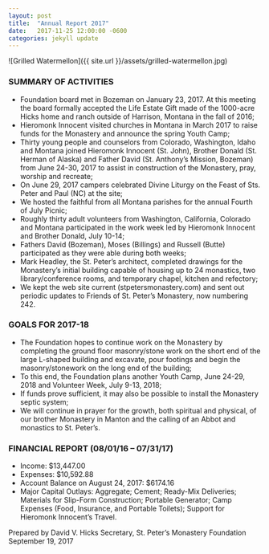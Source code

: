 ```yaml
---
layout: post
title:  "Annual Report 2017"
date:   2017-11-25 12:00:00 -0600
categories: jekyll update
---
```


![Grilled Watermellon]({{ site.url }}/assets/grilled-watermellon.jpg)

### SUMMARY OF ACTIVITIES

-	Foundation board met in Bozeman on January 23, 2017.  At this meeting the board formally accepted the Life Estate Gift made of the 1000-acre Hicks home and ranch outside of Harrison, Montana in the fall of 2016;
-	Hieromonk Innocent visited churches in Montana in March 2017 to raise funds for the Monastery and announce the spring Youth Camp;
-	Thirty young people and counselors from Colorado, Washington, Idaho and Montana joined Hieromonk Innocent (St. John), Brother Donald (St. Herman of Alaska) and Father David (St. Anthony’s Mission, Bozeman) from June 24-30, 2017 to assist in construction of the Monastery, pray, worship and recreate;
-	On June 29, 2017 campers celebrated Divine Liturgy on the Feast of Sts. Peter and Paul (NC) at the site;
-	We hosted the faithful from all Montana parishes for the annual Fourth of July Picnic;
-	Roughly thirty adult volunteers from Washington, California, Colorado and Montana participated in the work week led by Hieromonk Innocent and Brother Donald, July 10-14;
-	Fathers David (Bozeman), Moses (Billings) and Russell (Butte) participated as they were able during both weeks;
-	Mark Headley, the St. Peter’s architect, completed drawings for the Monastery’s initial building capable of housing up to 24 monastics, two library/conference rooms, and temporary chapel, kitchen and refectory;
-	We kept the web site current (stpetersmonastery.com) and sent out periodic updates to Friends of St. Peter’s Monastery, now numbering 242.

### GOALS FOR 2017-18

-	The Foundation hopes to continue work on the Monastery by completing the ground floor masonry/stone work on the short end of the large L-shaped building and excavate, pour footings and begin the masonry/stonework on the long end of the building;
-	To this end, the Foundation plans another Youth Camp, June 24-29, 2018 and Volunteer Week, July 9-13, 2018;
-	If funds prove sufficient, it may also be possible to install the Monastery septic system;
-	We will continue in prayer for the growth, both spiritual and physical, of our brother Monastery in Manton and the calling of an Abbot and monastics to St. Peter’s.

### FINANCIAL REPORT (08/01/16 – 07/31/17)

-	Income: $13,447.00
-	Expenses: $10,592.88
-	Account Balance on August 24, 2017: $6174.16
-	Major Capital Outlays: Aggregate; Cement; Ready-Mix Deliveries; Materials for Slip-Form Construction; Portable Generator; Camp Expenses (Food, Insurance, and Portable Toilets); Support for Hieromonk Innocent’s Travel.

Prepared by David V. Hicks
Secretary, St. Peter’s Monastery Foundation
September 19, 2017
